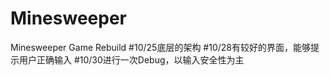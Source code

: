 # Minesweeper
Minesweeper Game Rebuild
#10/25底层的架构
#10/28有较好的界面，能够提示用户正确输入
#10/30进行一次Debug，以输入安全性为主
